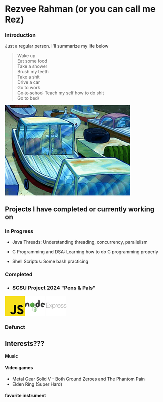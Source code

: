 # Rezvee Rahman (or you can call me Rez)
### Introduction
Just a regular person. I'll summarize my life below
> Wake up\
> Eat some food\
> Take a shower\
> Brush my teeth\
> Take a shit\
> Drive a car\
> Go to work\
> ~~Go to school~~ Teach my self how to do shit\
> Go to bed\

![Spongebob generic fish life](resources/gif/spongebob-gif-fish.gif)

## Projects I have completed or currently working on

### In Progress
 - Java Threads: Understanding threading, concurrency, parallelism

 - C Programming and DSA: Learning how to do C programming properly

 - Shell Scriptus: Some bash practicing

### Completed
- ### SCSU Project 2024 "Pens & Pals"
![JavaScript](resources/Icons/JS64x64.png)![NodeJs](resources/Icons/NodeJS64x64.png) ![Express](resources/Icons/expressJs64x64.png)


### Defunct

## Interests???

#### Music

#### Video games
- Metal Gear Solid V - Both Ground Zeroes and The Phantom Pain
- Elden Ring (Super Hard)

#### favorite instrument
